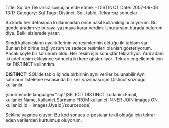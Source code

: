 Title: Sql&#039;de Tekrarsız sonuçlar elde etmek - DISTINCT
Date: 2007-09-06 13:17
Category: Sql
Tags: Distinct, Sql, tablo, Tekrarsız sonuçlar

Bu kodu her defasında kullanmadan önce nasıl kullanıldığını arıyorum. Bu
günde aradım ve buraya yazmaya karar verdim. Unutursam burada bulurum
diye. Belki sizlerede yarar.

Şimdi kullanıcıların uyelik'lerinin ve resimlerinin olduğu iki tablom
var. Bunları bir birine bağlıyorum ve sadece resimleri olanları
gösteriyorum. Ancak şöyle bir sorunum oldu. Her resim için sonuçlar
tekrarlıyor. Yani adam iki adet resim ekleyince sonuçta iki kere
gösteriliyor. Tekrarı engellemek için ise DISTINCT kullandım.

**DISTINCT:** SQL'de tablo içinde birbirinin aynı veriler
bulunabilir.Aynı satırların listeleme esnasında bir kez yazılması için
Distinct sözcügü kullanılır.

[sourcecode language="sql"]SELECT DISTINCT kullanici.Email,
kullanici.Name, kullanici.Surname FROM kullanici INNER JOIN images ON
kullanici.Id = images.UyeId[/sourcecode]

Şekline yazınca oluyor. Bu kod sonucu e-postalar tekil olduğu için
tekrar eden verilerden kurtulmuş oluyorum.

</p>

